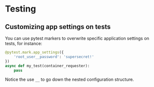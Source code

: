 # Testing

## Customizing app settings on tests

You can use pytest markers to overwrite specific application settings
on tests, for instance:

```python
@pytest.mark.app_settings({
    'root_user__password': 'supersecret!'
})
async def my_test(container_requester):
    pass
```

Notice the use `__` to go down the nested configuration
structure.
